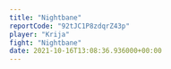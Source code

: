 ```yaml
---
title: "Nightbane"
reportCode: "92tJC1P8zdqrZ43p"
player: "Krija"
fight: "Nightbane"
date: 2021-10-16T13:08:36.936000+00:00
---
```

